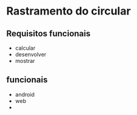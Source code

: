# Rastramento do circular 
## Requisitos funcionais 
- calcular
- desenvolver
- mostrar
## funcionais 
- android
- web
- 
